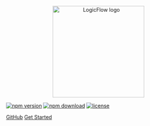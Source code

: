 <p align="center">
  <a href="https://github.com/didi/LogicFlow" target="_blank">
    <img
      src="http://logic-flow.org/new-logo.png"
      alt="LogicFlow logo"
      width="250"
    />
  </a>
</p>

[![npm version][npm-v-img]][npm-url]
[![npm download][npm-dl-img]][npm-url]
[![license][license-img]][license-url]

[GitHub](https://github.com/didi/LogicFlow)
[Get Started](README)

[npm-url]: https://www.npmjs.com/package/@logicflow/core
[npm-v-img]: https://img.shields.io/npm/v/@logicflow/core
[npm-dl-img]: https://img.shields.io/npm/dm/@logicflow/core
[license-url]: https://github.com/didi/LogicFlow/blob/master/LICENSE
[license-img]: https://img.shields.io/npm/l/@logicflow/core
